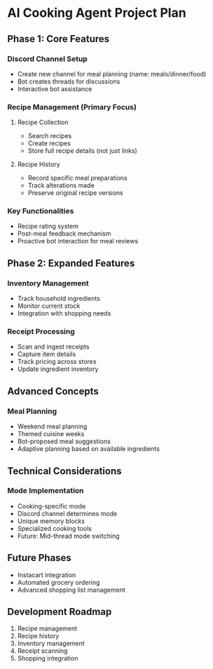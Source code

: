 # AI Cooking Agent Project Plan

## Phase 1: Core Features

### Discord Channel Setup

- Create new channel for meal planning (name: meals/dinner/food)
- Bot creates threads for discussions
- Interactive bot assistance

### Recipe Management (Primary Focus)

1. Recipe Collection

   - Search recipes
   - Create recipes
   - Store full recipe details (not just links)

2. Recipe History
   - Record specific meal preparations
   - Track alterations made
   - Preserve original recipe versions

### Key Functionalities

- Recipe rating system
- Post-meal feedback mechanism
- Proactive bot interaction for meal reviews

## Phase 2: Expanded Features

### Inventory Management

- Track household ingredients
- Monitor current stock
- Integration with shopping needs

### Receipt Processing

- Scan and ingest receipts
- Capture item details
- Track pricing across stores
- Update ingredient inventory

## Advanced Concepts

### Meal Planning

- Weekend meal planning
- Themed cuisine weeks
- Bot-proposed meal suggestions
- Adaptive planning based on available ingredients

## Technical Considerations

### Mode Implementation

- Cooking-specific mode
- Discord channel determines mode
- Unique memory blocks
- Specialized cooking tools
- Future: Mid-thread mode switching

## Future Phases

- Instacart integration
- Automated grocery ordering
- Advanced shopping list management

## Development Roadmap

1. Recipe management
2. Recipe history
3. Inventory management
4. Receipt scanning
5. Shopping integration
